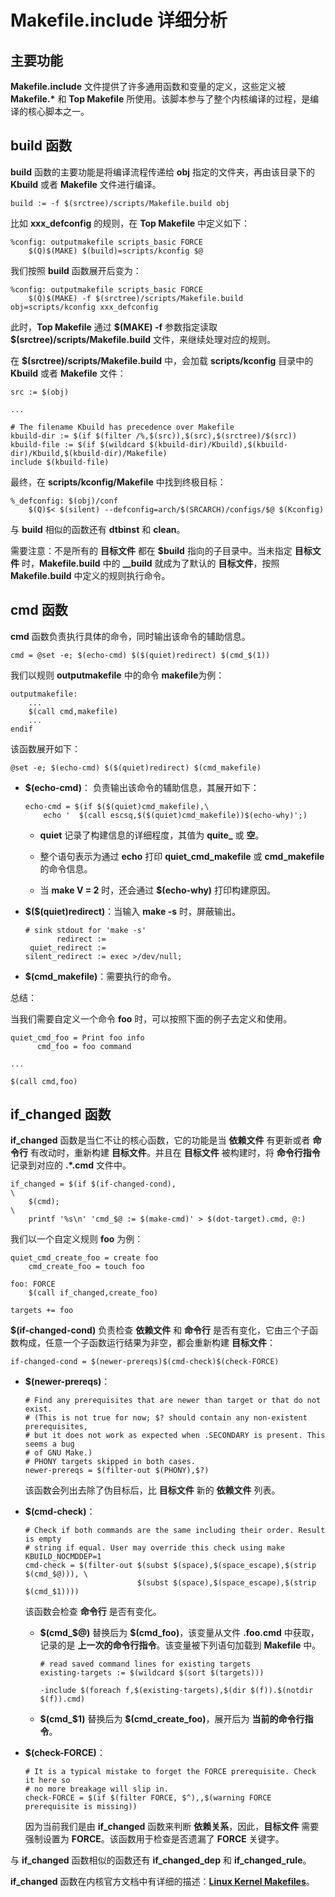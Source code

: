 # **Makefile.include** 详细分析

## 主要功能

**Makefile.include** 文件提供了许多通用函数和变量的定义，这些定义被 **Makefile.\*** 和 **Top Makefile** 所使用。该脚本参与了整个内核编译的过程，是编译的核心脚本之一。

## **build** 函数

**build** 函数的主要功能是将编译流程传递给 **obj** 指定的文件夹，再由该目录下的 **Kbuild** 或者 **Makefile** 文件进行编译。

```
build := -f $(srctree)/scripts/Makefile.build obj
```

比如 **xxx_defconfig** 的规则，在 **Top Makefile** 中定义如下：

```
%config: outputmakefile scripts_basic FORCE
    $(Q)$(MAKE) $(build)=scripts/kconfig $@
```

我们按照 **build** 函数展开后变为：

```
%config: outputmakefile scripts_basic FORCE
    $(Q)$(MAKE) -f $(srctree)/scripts/Makefile.build obj=scripts/kconfig xxx_defconfig
```

此时，**Top Makefile** 通过 **\$(MAKE) -f** 参数指定读取 **$(srctree)/scripts/Makefile.build** 文件，来继续处理对应的规则。

在 **$(srctree)/scripts/Makefile.build** 中，会加载 **scripts/kconfig** 目录中的 **Kbuild** 或者 **Makefile** 文件：

```
src := $(obj)

...

# The filename Kbuild has precedence over Makefile
kbuild-dir := $(if $(filter /%,$(src)),$(src),$(srctree)/$(src))
kbuild-file := $(if $(wildcard $(kbuild-dir)/Kbuild),$(kbuild-dir)/Kbuild,$(kbuild-dir)/Makefile)
include $(kbuild-file)
```

最终，在 **scripts/kconfig/Makefile** 中找到终极目标：

```
%_defconfig: $(obj)/conf
    $(Q)$< $(silent) --defconfig=arch/$(SRCARCH)/configs/$@ $(Kconfig)
```

与 **build** 相似的函数还有 **dtbinst** 和 **clean**。

需要注意：不是所有的 **目标文件** 都在 **\$build** 指向的子目录中。当未指定 **目标文件** 时，**Makefile.build** 中的 **__build** 就成为了默认的 **目标文件**，按照 **Makefile.build** 中定义的规则执行命令。

## **cmd** 函数

**cmd** 函数负责执行具体的命令，同时输出该命令的辅助信息。

```
cmd = @set -e; $(echo-cmd) $($(quiet)redirect) $(cmd_$(1))
```

我们以规则 **outputmakefile** 中的命令 **makefile**为例：

```
outputmakefile:
    ...
    $(call cmd,makefile)
    ...
endif
```

该函数展开如下：

```
@set -e; $(echo-cmd) $($(quiet)redirect) $(cmd_makefile)
```

 - **\$(echo-cmd)**： 负责输出该命令的辅助信息，其展开如下：

    ```
    echo-cmd = $(if $($(quiet)cmd_makefile),\
        echo '  $(call escsq,$($(quiet)cmd_makefile))$(echo-why)';)
    ```

    - **quiet** 记录了构建信息的详细程度，其值为 **quite_** 或 **空**。

    - 整个语句表示为通过 **echo** 打印 **quiet_cmd_makefile** 或 **cmd_makefile** 的命令信息。

    - 当 **make V = 2** 时，还会通过 **\$(echo-why)** 打印构建原因。

 - **\$(\$(quiet)redirect)**：当输入 **make -s** 时，屏蔽输出。

    ```
    # sink stdout for 'make -s'
           redirect :=
     quiet_redirect :=
    silent_redirect := exec >/dev/null;
    ```

 - **\$(cmd_makefile)**：需要执行的命令。

总结：

当我们需要自定义一个命令 **foo** 时，可以按照下面的例子去定义和使用。

```
quiet_cmd_foo = Print foo info
      cmd_foo = foo command

...

$(call cmd,foo)
```

## **if_changed** 函数

**if_changed** 函数是当仁不让的核心函数，它的功能是当 **依赖文件** 有更新或者 **命令行** 有改动时，重新构建 **目标文件**。并且在 **目标文件** 被构建时，将 **命令行指令** 记录到对应的 **.\*.cmd** 文件中。

```
if_changed = $(if $(if-changed-cond),                                    \
    $(cmd);                                                              \
    printf '%s\n' 'cmd_$@ := $(make-cmd)' > $(dot-target).cmd, @:)
```

我们以一个自定义规则 **foo** 为例：

```
quiet_cmd_create_foo = create foo
    cmd_create_foo = touch foo

foo: FORCE
    $(call if_changed,create_foo)

targets += foo
```

**\$(if-changed-cond)** 负责检查 **依赖文件** 和 **命令行** 是否有变化，它由三个子函数构成，任意一个子函数运行结果为非空，都会重新构建 **目标文件**：

```
if-changed-cond = $(newer-prereqs)$(cmd-check)$(check-FORCE)
```

 - **\$(newer-prereqs)**：

    ```
    # Find any prerequisites that are newer than target or that do not exist.
    # (This is not true for now; $? should contain any non-existent prerequisites,
    # but it does not work as expected when .SECONDARY is present. This seems a bug
    # of GNU Make.)
    # PHONY targets skipped in both cases.
    newer-prereqs = $(filter-out $(PHONY),$?)
    ```

    该函数会列出去除了伪目标后，比 **目标文件** 新的 **依赖文件** 列表。

 - **\$(cmd-check)**：

    ```
    # Check if both commands are the same including their order. Result is empty
    # string if equal. User may override this check using make KBUILD_NOCMDDEP=1
    cmd-check = $(filter-out $(subst $(space),$(space_escape),$(strip $(cmd_$@))), \
                             $(subst $(space),$(space_escape),$(strip $(cmd_$1))))
    ```

    该函数会检查 **命令行** 是否有变化。

    - **\$(cmd_\$\@)** 替换后为 **\$(cmd_foo)**，该变量从文件 **.foo.cmd** 中获取，记录的是 **上一次的命令行指令**。该变量被下列语句加载到 **Makefile** 中。

        ```
        # read saved command lines for existing targets
        existing-targets := $(wildcard $(sort $(targets)))

        -include $(foreach f,$(existing-targets),$(dir $(f)).$(notdir $(f)).cmd)
        ```

    - **\$(cmd_\$1)** 替换后为 **\$(cmd_create_foo)**，展开后为 **当前的命令行指令**。

 - **\$(check-FORCE)**：

    ```
    # It is a typical mistake to forget the FORCE prerequisite. Check it here so
    # no more breakage will slip in.
    check-FORCE = $(if $(filter FORCE, $^),,$(warning FORCE prerequisite is missing))
    ```

    因为当前我们是由 **if_changed** 函数来判断 **依赖关系**，因此，**目标文件** 需要强制设置为 **FORCE**。该函数用于检查是否遗漏了 **FORCE** 关键字。

与 **if_changed** 函数相似的函数还有 **if_changed_dep** 和 **if_changed_rule**。

**if_changed** 函数在内核官方文档中有详细的描述：**[Linux Kernel Makefiles][1]**。

 [1]: https://www.kernel.org/doc/html/latest/kbuild/makefiles.html#command-change-detection
